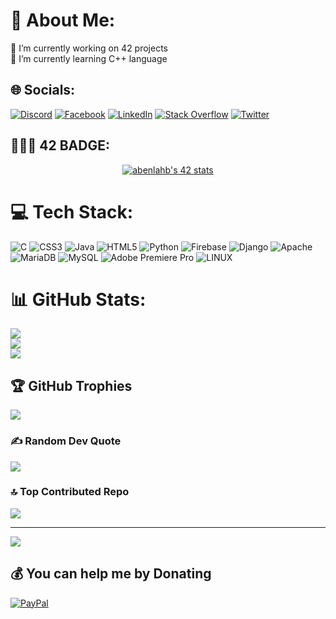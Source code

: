 # 💫 About Me:
🔭 I’m currently working on 42 projects<br>🌱 I’m currently learning C++ language


## 🌐 Socials:
[![Discord](https://img.shields.io/badge/Discord-%237289DA.svg?logo=discord&logoColor=white)](https://discord.gg/JAQEN👾#4348) [![Facebook](https://img.shields.io/badge/Facebook-%231877F2.svg?logo=Facebook&logoColor=white)](https://facebook.com/joskar.abdo/) [![LinkedIn](https://img.shields.io/badge/LinkedIn-%230077B5.svg?logo=linkedin&logoColor=white)](https://linkedin.com/in/abdelilah-benlahbib-89a577238/) [![Stack Overflow](https://img.shields.io/badge/-Stackoverflow-FE7A16?logo=stack-overflow&logoColor=white)](https://stackoverflow.com/users/JaQen) [![Twitter](https://img.shields.io/badge/Twitter-%231DA1F2.svg?logo=Twitter&logoColor=white)](https://twitter.com/AbdelilahBenla2) 


## 👨🏻‍🎓 42 BADGE:
<p align="center">
<a href="https://github.com/oakoudad/badge42"><img src="https://badge.mediaplus.ma/darkblue/abenlahb" alt="abenlahb's 42 stats" /></a>
  
# 💻 Tech Stack:
![C](https://img.shields.io/badge/c-%2300599C.svg?style=for-the-badge&logo=c&logoColor=white) ![CSS3](https://img.shields.io/badge/css3-%231572B6.svg?style=for-the-badge&logo=css3&logoColor=white) ![Java](https://img.shields.io/badge/java-%23ED8B00.svg?style=for-the-badge&logo=java&logoColor=white) ![HTML5](https://img.shields.io/badge/html5-%23E34F26.svg?style=for-the-badge&logo=html5&logoColor=white) ![Python](https://img.shields.io/badge/python-3670A0?style=for-the-badge&logo=python&logoColor=ffdd54) ![Firebase](https://img.shields.io/badge/firebase-%23039BE5.svg?style=for-the-badge&logo=firebase) ![Django](https://img.shields.io/badge/django-%23092E20.svg?style=for-the-badge&logo=django&logoColor=white) ![Apache](https://img.shields.io/badge/apache-%23D42029.svg?style=for-the-badge&logo=apache&logoColor=white) ![MariaDB](https://img.shields.io/badge/MariaDB-003545?style=for-the-badge&logo=mariadb&logoColor=white) ![MySQL](https://img.shields.io/badge/mysql-%2300f.svg?style=for-the-badge&logo=mysql&logoColor=white) ![Adobe Premiere Pro](https://img.shields.io/badge/Adobe%20Premiere%20Pro-9999FF.svg?style=for-the-badge&logo=Adobe%20Premiere%20Pro&logoColor=white) ![LINUX](https://img.shields.io/badge/Linux-FCC624?style=for-the-badge&logo=linux&logoColor=black)
# 📊 GitHub Stats:
![](https://github-readme-stats.vercel.app/api?username=3bduu&theme=dark&hide_border=false&include_all_commits=false&count_private=false)<br/>
![](https://github-readme-streak-stats.herokuapp.com/?user=3bduu&theme=dark&hide_border=false)<br/>
![](https://github-readme-stats.vercel.app/api/top-langs/?username=3bduu&theme=dark)

## 🏆 GitHub Trophies
![](https://github-profile-trophy.vercel.app/?username=3bduu&theme=radical&no-frame=false&no-bg=true&margin-w=4)

### ✍️ Random Dev Quote
![](https://quotes-github-readme.vercel.app/api?type=horizontal&theme=radical)

### 🔝 Top Contributed Repo
![](https://github-contributor-stats.vercel.app/api?username=3bduu&limit=5&theme=dark&combine_all_yearly_contributions=true)

---
[![](https://visitcount.itsvg.in/api?id=3bduu&icon=0&color=0)](https://visitcount.itsvg.in)

  ## 💰 You can help me by Donating
  [![PayPal](https://img.shields.io/badge/PayPal-00457C?style=for-the-badge&logo=paypal&logoColor=white)](https://paypal.com/paypalme/abdelilahbenlahbib/) 

  
<!-- Proudly created with GPRM ( https://gprm.itsvg.in ) -->

